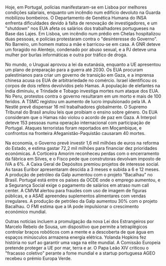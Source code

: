 Hoje, em Portugal, polícias manifestaram-se em Lisboa por melhores condições salariais, enquanto um incêndio num edifício devoluto na Guarda mobilizou bombeiros. O Departamento de Genética Humana do INSA enfrenta dificuldades devido à falta de renovação de investigadores, e um "shutdown" nos EUA afeta os salários dos trabalhadores portugueses na Base das Lajes. Em Lisboa, um incêndio num prédio em Chelas hospitalizou duas pessoas, e polícias protestaram contra o "desinteresse do Governo". No Barreiro, um homem matou a mãe e barricou-se em casa. A GNR deteve um foragido no Alentejo, condenado por abuso sexual, e a PJ deteve uma mulher por burlas informáticas e outra por tráfico de droga.

No mundo, o Uruguai aprovou a lei da eutanásia, enquanto a UE apresentou um plano de preparação para a guerra até 2030. Os EUA procuram palestinianos para criar um governo de transição em Gaza, e a imprensa chinesa acusa os EUA de arbitrariedade no comércio. Israel identificou os corpos de dois reféns devolvidos pelo Hamas. A população de elefantes na Índia diminuiu, e Trindade e Tobago investiga mortes num ataque dos EUA. No Peru, protestos contra o governo resultaram em um morto e mais de 100 feridos. A TSMC registou um aumento de lucro impulsionado pela IA. A Nestlé prevê dispensar 16 mil trabalhadores globalmente. O Supremo Tribunal do Brasil anulou leis que proibiam o ensino sobre género. Os EUA consideram que o Hamas não violou o acordo de paz em Gaza. A Interpol deteve 153 pessoas numa operação internacional com participação de Portugal. Ataques terroristas foram reportados em Moçambique, e confrontos na fronteira Afeganistão-Paquistão causaram 40 mortes.

Na economia, o Governo prevê investir 1,6 mil milhões de euros na reforma do Estado, e estima gastar 72,2 mil milhões para financiar dez prioridades económicas. A Corticeira Amorim reconheceu perdas com o encerramento da fábrica em Silves, e o Fisco pede que construtoras devolvam imposto de IVA a 6%. A Caixa Geral de Depósitos premiou projetos de interesse social. As taxas Euribor apresentaram descida a 3 meses e subida a 6 e 12 meses. A produção de petróleo da Galp aumentou com o projeto "Bacalhau" no Brasil. Portugal está entre os países da OCDE onde o emprego aumentou, e a Segurança Social exige o pagamento de salários em atraso num call center. A CMVM alertou para fraudes com uso de imagem de figuras públicas, e a ASAE apreendeu suplementos alimentares com vendas irregulares. A produção de petróleo da Galp aumentou 30% com o projeto Bacalhau. O FMI estima que a IA pode impulsionar o crescimento económico mundial.

Outras notícias incluem a promulgação da nova Lei dos Estrangeiros por Marcelo Rebelo de Sousa, um dispositivo que permite a tetraplégicos controlar braços robóticos com a mente e a descoberta de que água em espaços minúsculos armazena energia elétrica. Yolanda Hopkins fez história no surf ao garantir uma vaga na elite mundial. A Comissão Europeia pretende proteger a UE por mar, terra e ar. O Papa Leão XIV criticou o "fracasso coletivo" perante a fome mundial e a startup portuguesa AGEO recebeu o prémio Europa Verde.